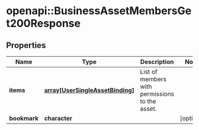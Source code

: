 # openapi::BusinessAssetMembersGet200Response


## Properties
Name | Type | Description | Notes
------------ | ------------- | ------------- | -------------
**items** | [**array[UserSingleAssetBinding]**](UserSingleAssetBinding.md) | List of members with permissions to the asset. | 
**bookmark** | **character** |  | [optional] 


